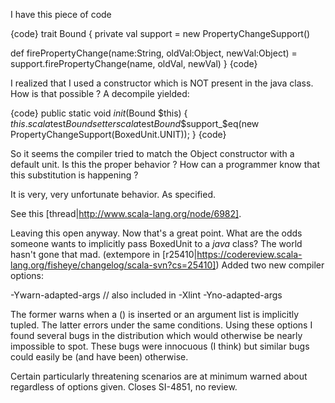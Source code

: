 I have this piece of code

{code}
trait Bound {
  private val support = new PropertyChangeSupport()
  
  def firePropertyChange(name:String, oldVal:Object, newVal:Object) = support.firePropertyChange(name, oldVal, newVal)
}
{code}

I realized that I used a constructor which is NOT present in the java class. How is that possible ? A decompile yielded:

{code}
    public static void $init$(Bound $this)
    {
        $this.scala$test$Bound$_setter_$scala$test$Bound$$support_$eq(new PropertyChangeSupport(BoxedUnit.UNIT));
    }
{code}

So it seems the compiler tried to match the Object constructor with a default unit. Is this the proper behavior ?
How can a programmer know that this substitution is happening ?

It is very, very unfortunate behavior.  As specified.

See this [thread|http://www.scala-lang.org/node/6982].

Leaving this open anyway.
Now that's a great point.  What are the odds someone wants to implicitly pass BoxedUnit to a *java* class? The world hasn't gone that mad.
(extempore in [r25410|https://codereview.scala-lang.org/fisheye/changelog/scala-svn?cs=25410]) Added two new compiler options:

  -Ywarn-adapted-args   // also included in -Xlint
  -Yno-adapted-args

The former warns when a () is inserted or an argument list is implicitly
tupled. The latter errors under the same conditions. Using these options
I found several bugs in the distribution which would otherwise be nearly
impossible to spot. These bugs were innocuous (I think) but similar bugs
could easily be (and have been) otherwise.

Certain particularly threatening scenarios are at minimum warned about
regardless of options given.  Closes SI-4851, no review.
